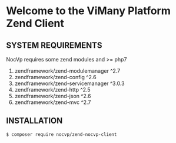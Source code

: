 # Welcome to the ViMany Platform Zend Client

## SYSTEM REQUIREMENTS

NocVp requires some zend modules and >= php7


1. zendframework/zend-modulemanager ^2.7
2. zendframework/zend-config ^2.6
3. zendframework/zend-servicemanager ^3.0.3
4. zendframework/zend-http ^2.5
5. zendframework/zend-json ^2.6
6. zendframework/zend-mvc ^2.7

## INSTALLATION

```console
$ composer require nocvp/zend-nocvp-client
```
